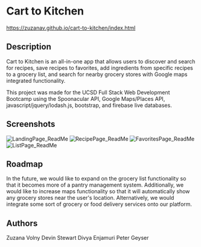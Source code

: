 # Cart to Kitchen

https://zuzanav.github.io/cart-to-kitchen/index.html

## Description

Cart to Kitchen is an all-in-one app that allows users to discover and search for recipes, save recipes to favorites, add ingredients from specific recipes to a grocery list, and search for nearby grocery stores with Google maps integrated functionality.

This project was made for the UCSD Full Stack Web Development Bootcamp using the Spoonacular API, Google Maps/Places API, javascript/jquery/lodash.js, bootstrap, and firebase live databases.

## Screenshots

![LandingPage_ReadMe](https://user-images.githubusercontent.com/50184318/62906260-e2049680-bd22-11e9-9043-857527176971.jpg)
![RecipePage_ReadMe](https://user-images.githubusercontent.com/50184318/62906258-e2049680-bd22-11e9-8141-e412b49304b7.jpg)
![FavoritesPage_ReadMe](https://user-images.githubusercontent.com/50184318/62906261-e29d2d00-bd22-11e9-8498-4f453e897998.jpg)
![ListPage_ReadMe](https://user-images.githubusercontent.com/50184318/62906259-e2049680-bd22-11e9-8017-81b362210c6e.jpg)

## Roadmap

In the future, we would like to expand on the grocery list functionality so that it becomes more of a pantry management system. Additionally, we would like to increase maps functionality so that it will automatically show any grocery stores near the user's location. Alternatively, we would integrate some sort of grocery or food delivery services onto our platform.

## Authors

Zuzana Volny
Devin Stewart
Divya Enjamuri
Peter Geyser
